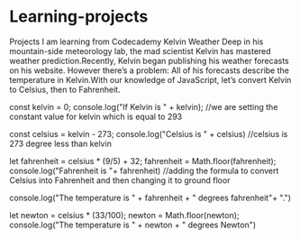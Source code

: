 # Learning-projects
Projects I am learning from Codecademy
Kelvin Weather
Deep in his mountain-side meteorology lab, the mad scientist Kelvin has mastered weather prediction.Recently, Kelvin began publishing his weather forecasts on his website. However there’s a problem: All of his forecasts describe the temperature in Kelvin.With our knowledge of JavaScript, let’s convert Kelvin to Celsius, then to Fahrenheit.

const kelvin = 0;
console.log("If Kelvin is " + kelvin);
//we are setting the constant value for kelvin which is equal to 293

const celsius = kelvin - 273;
console.log("Celsius is " + celsius)
//celsius is 273 degree less than kelvin

let fahrenheit = celsius * (9/5) + 32;
fahrenheit = Math.floor(fahrenheit);
console.log("Fahrenheit is "+ fahrenheit)
//adding the formula to convert Celsius into Fahrenheit and then changing it to ground floor

console.log("The temperature is " + fahrenheit + " degrees fahrenheit"+ ".")

let newton = celsius * (33/100);
newton = Math.floor(newton);
console.log("The temperature is " + newton + " degrees Newton")




